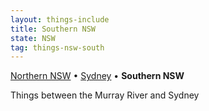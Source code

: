 ```yaml
---
layout: things-include
title: Southern NSW
state: NSW
tag: things-nsw-south
---
```

[Northern NSW](north) • [Sydney](sydney) • **Southern NSW**

Things between the Murray River and Sydney
